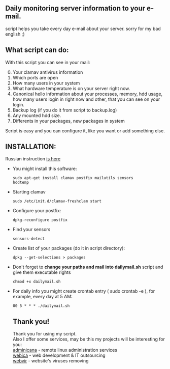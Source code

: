 <h2>Daily monitoring server information to your e-mail.</h2>

script helps you take every day e-mail about your server.
sorry for my bad english ;)


<h2>What script can do:</h2>

With this script you can see in your mail:

0. Your clamav antivirus information 
1. Which ports are open
2. How many users in your system
3. What hardware temperature is on your server right now.
4. Canonical hello information about your processes, memory, hdd usage, how many users login in right now and other, that you can see on your login.
5. Backup log (if you do it from script to backup.log)
6. Any mounted hdd size.
7. Differents in your packages, new packages in system

Script is easy and you can configure it, like you want or add something else.

<h2>INSTALLATION:</h2>

Russian instruction <a href="http://linuxstar.ru/poluchenie-informacii-o-sisteme-ezhednevno-na-pochtu-v-ubuntu-server.html">is here</a> 

<ul>
<li>You might install this software:

<code>sudo apt-get install clamav postfix mailutils sensors hddtemp</code></li>

<li>Starting clamav

<code>sudo /etc/init.d/clamav-freshclam start</code></li>

<li>Configure your postfix:

<code>dpkg-reconfigure postfix</code></li>

<li>Find your sensors

<code>sensors-detect</code></li>

<li>Create list of your packages (do it in script directory):

<code>dpkg --get-selections > packages</code></li>

<li>Don't forget to <strong>change your paths and mail into dailymail.sh</strong> script and give them executable rights

<code>chmod +x dailymail.sh</code></li>


<li>For daily info you might create crontab entry ( sudo crontab -e ), for example, every day at 5 AM:

<code>00 5 * * * ./dailymail.sh</code></li>

<h2>Thank you!</h2>
Thank you for using my script.<br/>
Also I offer some services, may be this my projects will be interesting for you:<br/>
<a href="http://adminicana.ru/en.html" target="_blank">adminicana</a> - remote linux administration services<br/>
<a href="http://webica.org" target="_blank">webica</a> - web development & IT outsourcing<br/>
<a href="http://webvir.ru" target="_blank">webvir</a> - website's viruses removing<br/>

